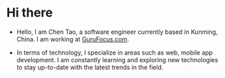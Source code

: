 # Hi there

- Hello, I am Chen Tao, a software engineer currently based in Kunming, China. I am working at [GuruFocus.com](https://www.gurufocus.com).

- In terms of technology, I specialize in areas such as web, mobile app development. I am constantly learning and exploring new technologies to stay up-to-date with the latest trends in the field.
